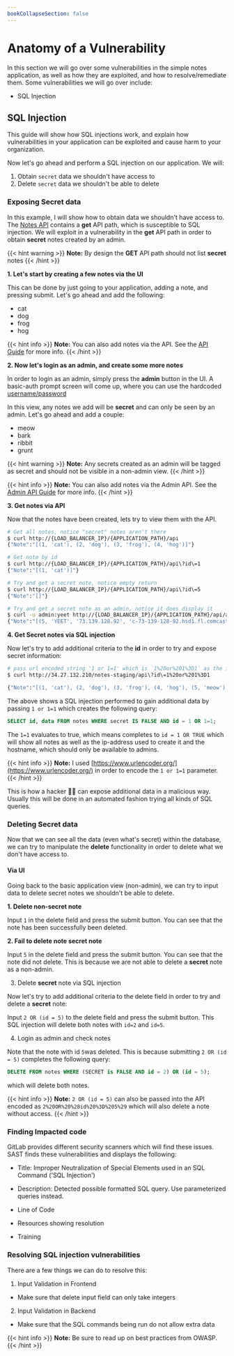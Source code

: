 ```yaml
---
bookCollapseSection: false
---
```


# Anatomy of a Vulnerability

In this section we will go over some vulnerabilities in the simple notes application, as well as how they are exploited, and how to resolve/remediate them.
Some vulnerabilities we will go over include:

- SQL Injection

## SQL Injection

This guide will show how SQL injections work, and explain how vulnerabilities in your application can be exploited and cause harm to your organization.

Now let's go ahead and perform a SQL injection on our application. We will:

1. Obtain `secret` data we shouldn't have access to
2. Delete `secret` data we shouldn't be able to delete

### Exposing Secret data

In this example, I will show how to obtain data we shouldn't have access to.
The [Notes API](../api_guide/) contains a **get** API path, which is susceptible to SQL injection. We will exploit in a vulnerability in the **get** API path in order to obtain **secret** notes created by an admin.

{{< hint warning >}}
**Note:**
By design the **GET** API path should not list **secret** notes
{{< /hint >}}

**1. Let's start by creating a few notes via the UI**

This can be done by just going to your application, adding a note, and pressing submit. Let's go ahead and  add the following:

* cat
* dog
* frog
* hog

{{< hint info >}}
**Note:**
You can also add notes via the API. See the [API Guide]()
for more info.
{{< /hint >}}

**2. Now let's login as an admin, and create some more notes**

In order to login as an admin, simply press the **admin** button in the UI.
A basic-auth prompt screen will come up, where you can use the hardcoded [username/password](https://gitlab.com/tech-marketing/devsecops/initech/simple-notes/-/blob/main/notes/__init__.py#L25)

In this view, any notes we add will be **secret** and can only be seen by an
admin. Let's go ahead and add a couple:

* meow
* bark
* ribbit
* grunt

{{< hint warning >}}
**Note:**
Any secrets created as an admin will be tagged as secret and should
not be visible in a non-admin view.
{{< /hint >}}

{{< hint info >}}
**Note:**
You can also add notes via the Admin API. See the [Admin API Guide]()
for more info.
{{< /hint >}}

**3. Get notes via API**

Now that the notes have been created, lets try to view them with the API.

```bash
# Get all notes, notice "secret" notes aren't there
$ curl http://{LOAD_BALANCER_IP}/{APPLICATION_PATH}/api
{"Note":"[(1, 'cat'), (2, 'dog'), (3, 'frog'), (4, 'hog')]"}

# Get note by id
$ curl http://{LOAD_BALANCER_IP}/{APPLICATION_PATH}/api\?id\=1
{"Note":"[(1, 'cat')]"}

# Try and get a secret note, notice empty return
$ curl http://{LOAD_BALANCER_IP}/{APPLICATION_PATH}/api\?id\=5
{"Note":"[]"}

# Try and get a secret note as an admin, notice it does display it
$ curl -u admin:yeet http://{LOAD_BALANCER_IP}/{APPLICATION_PATH}/api/admin\?id\=5
{"Note":"[(5, 'YEET', '73.139.128.92', 'c-73-139-128-92.hsd1.fl.comcast.net', 1)]"}
```

**4. Get Secret notes via SQL injection**

Now let's try to add additional criteria to the **id** in order
to try and expose secret information:

```bash
# pass url encoded string '1 or 1=1' which is `1%20or%201%3D1` as the id
$ curl http://34.27.132.210/notes-staging/api\?id\=1%20or%201%3D1

{"Note":"[(1, 'cat'), (2, 'dog'), (3, 'frog'), (4, 'hog'), (5, 'meow'), (6, 'bark'), (7, 'ribbit'), (8, 'grunt')]"}
```

The above shows a SQL injection performed to gain additional data by passing
`1 or 1=1` which creates the following query:

```sql
SELECT id, data FROM notes WHERE secret IS FALSE AND id = 1 OR 1=1;
```

The `1=1` evaluates to true, which means completes to `id = 1 OR TRUE`
which will show all notes as well as the ip-address used to create it
and the hostname, which should only be available to admins.

{{< hint info >}}
**Note:**
I used [https://www.urlencoder.org/](https://www.urlencoder.org/) in order
to encode the `1 or 1=1` parameter.
{{< /hint >}}

This is how a hacker 🏴‍☠️ can expose additional data in a malicious way. Usually
this will be done in an automated fashion trying all kinds of SQL queries.

### Deleting **Secret** data

Now that we can see all the data (even what's secret) within the database, we
can try to manipulate the **delete** functionality in order to delete what we don't
have access to.

#### Via UI

Going back to the basic application view (non-admin), we can try to input data to delete secret notes we shouldn't be able to delete.

**1. Delete non-secret note**

Input `1` in the delete field and press the submit button.
You can see that the note has been successfully been deleted.

**2. Fail to delete note secret note**

Input `5` in the delete field and press the submit button.
You can see that the note did not delete. This is because we are not
able to delete a **secret** note as a non-admin.

3. Delete **secret** note via SQL injection

Now let's try to add additional criteria to the delete field in order
to try and delete a **secret** note:

Input `2 OR (id = 5)` to the delete field and press the submit button.
This SQL injection will delete both notes with `id=2` and `id=5`.

4. Login as admin and check notes

Note that the note with id `5`was deleted. This is because submitting
`2 OR (id = 5)` completes the following query:

```sql
DELETE FROM notes WHERE (SECRET is FALSE AND id = 2) OR (id = 5);
```

which will delete both notes.

{{< hint info >}}
**Note:**
`2 OR (id = 5)` can also be passed into the API encoded as
`2%20OR%20%28id%20%3D%205%29` which will also delete a note
without access.
{{< /hint >}}

### Finding Impacted code

GitLab provides different security scanners which will find these issues.
SAST finds these vulnerabilities and displays the following:

- Title: Improper Neutralization of Special Elements used in an SQL Command ('SQL Injection')

- Description: Detected possible formatted SQL query. Use parameterized queries instead.

- Line of Code

- Resources showing resolution

- Training

### Resolving SQL injection vulnerabilities

There are a few things we can do to resolve this:

1. Input Validation in Frontend

* Make sure that delete input field can only take integers

2. Input Validation in Backend

* Make sure that the SQL commands being run do not allow extra data

{{< hint info >}}
**Note:**
Be sure to read up on best practices from OWASP.
{{< /hint >}}